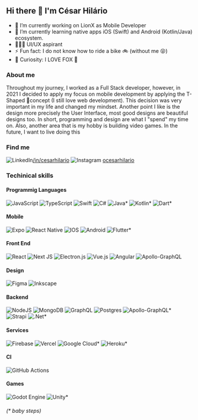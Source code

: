 ## Hi there 👋 I'm César Hilário

- 🔭 I’m currently working on LionX as Mobile Developer
- 🌱 I’m currently learning native apps iOS (Swift) and Android (Kotlin/Java) ecosystem.
- 🧑🏾‍🎨 UI/UX aspirant
- ⚡ Fun fact: I do not know how to ride a bike 🚲 (without me 😝)
- 🧐 Curiosity: I LOVE FOX 🦊

### About me
Throughout my journey, I worked as a Full Stack developer, however, in 2021 I decided to apply my focus on mobile development by applying the T-Shaped 🧐concept (I still love web development). This decision was very important in my life and changed my mindset.
Another point I like is the design more precisely the User Interface, most good designs are beautiful designs too.
In short, programming and design are what I "spend" my time on.
Also, another area that is my hobby is building video games. In the future, I want to live doing this

### Find me 
![LinkedIn](https://img.shields.io/badge/linkedin-%230077B5.svg?style=for-the-badge&logo=linkedin&logoColor=white)[/in/cesarhilario](https://linkedin.com/in/cesarhilario)
![Instagram](https://img.shields.io/badge/Instagram-%23E4405F.svg?style=for-the-badge&logo=Instagram&logoColor=white) [ocesarhilario](https://instagram.com/ocesarhilario)

### Techinical skills 

#### Programmig Languages
![JavaScript](https://img.shields.io/badge/javascript-%23323330.svg?style=for-the-badge&logo=javascript&logoColor=%23F7DF1E)
![TypeScript](https://img.shields.io/badge/typescript-%23007ACC.svg?style=for-the-badge&logo=typescript&logoColor=white)
![Swift](https://img.shields.io/badge/swift-F54A2A?style=for-the-badge&logo=swift&logoColor=white)
![C#](https://img.shields.io/badge/c%23-%23239120.svg?style=for-the-badge&logo=c-sharp&logoColor=white)
![Java](https://img.shields.io/badge/java-%23ED8B00.svg?style=for-the-badge&logo=java&logoColor=white)*
![Kotlin](https://img.shields.io/badge/kotlin-%230095D5.svg?style=for-the-badge&logo=kotlin&logoColor=white)*
![Dart](https://img.shields.io/badge/dart-%230175C2.svg?style=for-the-badge&logo=dart&logoColor=white)*

#### Mobile
![Expo](https://img.shields.io/badge/expo-1C1E24?style=for-the-badge&logo=expo&logoColor=#D04A37)
![React Native](https://img.shields.io/badge/react_native-%2320232a.svg?style=for-the-badge&logo=react&logoColor=%2361DAFB)
![IOS](https://img.shields.io/badge/iOS-000000?style=for-the-badge&logo=ios&logoColor=white)
![Android](https://img.shields.io/badge/Android-3DDC84?style=for-the-badge&logo=android&logoColor=white)
![Flutter](https://img.shields.io/badge/Flutter-%2302569B.svg?style=for-the-badge&logo=Flutter&logoColor=white)*

#### Front End
![React](https://img.shields.io/badge/react-%2320232a.svg?style=for-the-badge&logo=react&logoColor=%2361DAFB)
![Next JS](https://img.shields.io/badge/Next-black?style=for-the-badge&logo=next.js&logoColor=white)
![Electron.js](https://img.shields.io/badge/Electron-191970?style=for-the-badge&logo=Electron&logoColor=white)
![Vue.js](https://img.shields.io/badge/vuejs-%2335495e.svg?style=for-the-badge&logo=vuedotjs&logoColor=%234FC08D)
![Angular](https://img.shields.io/badge/angular-%23DD0031.svg?style=for-the-badge&logo=angular&logoColor=white)
![Apollo-GraphQL](https://img.shields.io/badge/-ApolloGraphQL-311C87?style=for-the-badge&logo=apollo-graphql)

#### Design
![Figma](https://img.shields.io/badge/figma-%23F24E1E.svg?style=for-the-badge&logo=figma&logoColor=white)
![Inkscape](https://img.shields.io/badge/Inkscape-e0e0e0?style=for-the-badge&logo=inkscape&logoColor=080A13)

#### Backend
![NodeJS](https://img.shields.io/badge/node.js-6DA55F?style=for-the-badge&logo=node.js&logoColor=white)
![MongoDB](https://img.shields.io/badge/MongoDB-%234ea94b.svg?style=for-the-badge&logo=mongodb&logoColor=white)
![GraphQL](https://img.shields.io/badge/-GraphQL-E10098?style=for-the-badge&logo=graphql&logoColor=white)
![Postgres](https://img.shields.io/badge/postgres-%23316192.svg?style=for-the-badge&logo=postgresql&logoColor=white)
![Apollo-GraphQL](https://img.shields.io/badge/-ApolloGraphQL-311C87?style=for-the-badge&logo=apollo-graphql)*
![Strapi](https://img.shields.io/badge/strapi-%232E7EEA.svg?style=for-the-badge&logo=strapi&logoColor=white)
![.Net](https://img.shields.io/badge/.NET-5C2D91?style=for-the-badge&logo=.net&logoColor=white)*

#### Services
![Firebase](https://img.shields.io/badge/firebase-%23039BE5.svg?style=for-the-badge&logo=firebase)
![Vercel](https://img.shields.io/badge/vercel-%23000000.svg?style=for-the-badge&logo=vercel&logoColor=white)
![Google Cloud](https://img.shields.io/badge/GoogleCloud-%234285F4.svg?style=for-the-badge&logo=google-cloud&logoColor=white)*
![Heroku](https://img.shields.io/badge/heroku-%23430098.svg?style=for-the-badge&logo=heroku&logoColor=white)*

#### CI
![GitHub Actions](https://img.shields.io/badge/github%20actions-%232671E5.svg?style=for-the-badge&logo=githubactions&logoColor=white)

#### Games
![Godot Engine](https://img.shields.io/badge/GODOT-%23FFFFFF.svg?style=for-the-badge&logo=godot-engine)
![Unity](https://img.shields.io/badge/unity-%23000000.svg?style=for-the-badge&logo=unity&logoColor=white)*
<br/>
###### (* baby steps)
